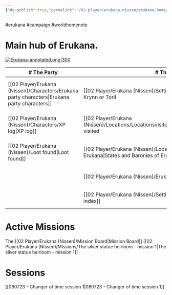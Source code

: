 ```yaml
---
{"dg-publish":true,"permalink":"/02-player/erukana-nissen/erukana-home/"}
---
```


#erukana #campaign #worldhomenote

# Main hub of Erukana. 

[![Erukana-annotated.png|300](/img/user/10%20Attachments/Erukana-annotated.png)](Erukana.md)

| \# The Party                | \# The world                        | \# Factions & People                            | \# Open loops                       |
| ---------------------------- | ------------------------------------ | ------------------------------------------------ | ------------------------------------ |
| [[02 Player/Erukana (Nissen)/Characters/Erukana party characters\|Erukana party characters]] | [[02 Player/Erukana (Nissen)/Setting lore/Ceynor\|Ceynor]], on either Krynn or Toril | [[02 Player/Erukana (Nissen)/People/1.People DB folder\|1.People DB folder]] - [[02 Player/Erukana (Nissen)/People/Erukana People List\|Erukana People List]] | [[02 Player/Erukana (Nissen)/Journal/Erukana Quests and Questions\|Erukana Quests and Questions]]     |
| [[02 Player/Erukana (Nissen)/Characters/XP log\|XP log]]                   | [[02 Player/Erukana (Nissen)/Locations/Locationsvisited/Locationsvisited\|Locationsvisited]] visited         | [[02 Player/Erukana (Nissen)/Factions/The Queensguard\|The Queensguard]]                              | [[02 Player/Erukana (Nissen)/Journal/Erukana Party Agenda\|Erukana Party Agenda]]             |
| [[02 Player/Erukana (Nissen)/Loot found\|Loot found]]               | [[02 Player/Erukana (Nissen)/Locations/States and Baronies of Erukana\|States and Baronies of Erukana]]   | [[02 Player/Erukana (Nissen)/Factions/Sølvhånden\|Sølvhånden]]                                   | [[02 Player/Erukana (Nissen)/Journal/Personal Agenda\|Personal Agenda]]                  |
|                              | [[02 Player/Erukana (Nissen)/Erukana Tag list\|Erukana Tag list]]                 | [[02 Player/Erukana (Nissen)/Factions/Emerald enclave\|Emerald enclave]]                              | [[Clue Board-1.canvas\|Clue Board-1]] |
|                              |      [[02 Player/Erukana (Nissen)/Setting lore/Setting lore index\|Setting lore index]]                                | [[02 Player/Erukana (Nissen)/Setting lore/Kong Janus af Erukana\|Kong Janus af Erukana]]                        |                                      |


# Active Missions 
The [[02 Player/Erukana (Nissen)/Mission Board\|Mission Board]]
[[02 Player/Erukana (Nissen)/Missions/The silver statue heirloom - mission 1\|The silver statue heirloom - mission 1]] 

# Sessions 
[[080723 - Changer of time session 1\|080723 - Changer of time session 1]]
